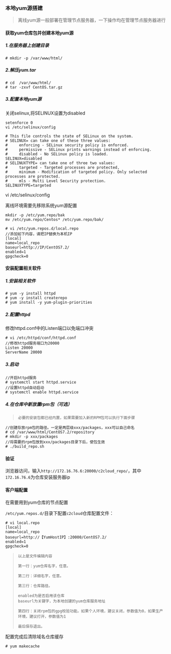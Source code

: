 ### 本地yum源搭建

> 离线yum源一般部署在管理节点服务器，一下操作均在管理节点服务器进行

#### **获取yum仓库包并创建本地yum源**

##### 1.在服务器上创建目录

```
# mkdir -p /var/www/html/
```

##### 2.解压yum.tar

```
# cd  /var/www/html/
# tar -zxvf CentOS.tar.gz
```

##### 3.配置本地yum源
关闭selinux,将SELINUX设置为disabled
```
setenforce 0
vi /etc/selinux/config

# This file controls the state of SELinux on the system.
# SELINUX= can take one of these three values:
#     enforcing - SELinux security policy is enforced.
#     permissive - SELinux prints warnings instead of enforcing.
#     disabled - No SELinux policy is loaded.
SELINUX=disabled
# SELINUXTYPE= can take one of three two values:
#     targeted - Targeted processes are protected,
#     minimum - Modification of targeted policy. Only selected processes are protected.
#     mls - Multi Level Security protection.
SELINUXTYPE=targeted
```

vi /etc/selinux/config

离线环境需要先移除系统yum源配置
```
mkdir -p /etc/yum.repo/bak
mv /etc/yum.repo/Centos* /etc/yum.repo/bak/
```

```
# vi /etc/yum.repos.d/local.repo
//添加如下内容，请把IP替换为本机IP
[local]
name=local_repo
baseurl=http://IP/CentOS7.2/
enabled=1
gpgcheck=0
```

#### **安装配置相关软件**

##### 1.安装相关软件

```
# yum -y install httpd
# yum -y install createrepo
# yum install -y yum-plugin-priorities
```

##### 2.配置httpd

修改httpd.conf中的Listen端口以免端口冲突

```
# vi /etc/httpd/conf/httpd.conf 
//修改httpd服务端口为20000
Listen 20000
ServerName 20000
```

##### 3.启动

```
//开启httpd服务
# systemctl start httpd.service
//设置httpd自动启动
# systemctl enable httpd.service
```

##### 4.在仓库中新放置rpm包（可选）

> ```
> 必要的安装包都已经内置，如果需要加入新的RPM包可以执行下面步骤
> ```

```
//创建存放rpm包的路径。一定是两层级xxx/packages，xxx可以自己命名
# cd /var/www/html/CentOS7.2/repository
# mkdir -p xxx/packages
//将需要的rpm包放到xxx/packages目录下后，使包生效
# ./build_repo.sh
```

#### **验证**

浏览器访问，输入`http://172.16.76.6:20000/c2cloud_repo/`，其中`172.16.76.6`为仓库安装服务器ip

#### **客户端配置**

在需要用到yum仓库的节点配置

`/etc/yum.repos.d/`目录下配置`c2cloud`仓库配置文件：

```
# vi local.repo 
[local]
name=local_repo
baseurl=http://【YumHostIP】:20000/CentOS7.2/
enabled=1
gpgcheck=0
```

> ```
> 以上是文件编辑内容
>
> 第一行：yum仓库名字，任意。
>
> 第二行：详细名字，任意。
>
> 第三行：仓库路径。
>
> enabled为是否启用该仓库
> baseurl为关键字，为本地创建的yum仓库服务地址
>
> 第四行：关闭rpm包的gpg校验功能。如果个人环境，建议关闭，参数值为0，如果生产环境，建议打开，参数值为1
>
> 最后保存退出。
> ```

配置完成后清除域名仓库缓存

```
# yum makecache
```



